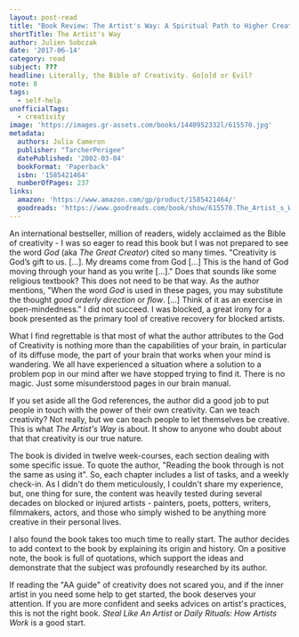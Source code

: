```yaml
---
layout: post-read
title: "Book Review: The Artist's Way: A Spiritual Path to Higher Creativity"
shortTitle: The Artist's Way
author: Julien Sobczak
date: '2017-06-14'
category: read
subject: ???
headline: Literally, the Bible of Creativity. Go[o]d or Evil?
note: 8
tags:
  - self-help
unofficialTags:
  - creativity
image: 'https://images.gr-assets.com/books/1440952332l/615570.jpg'
metadata:
  authors: Julia Cameron
  publisher: "TarcherPerigee"
  datePublished: '2002-03-04'
  bookFormat: 'Paperback'
  isbn: '1585421464'
  numberOfPages: 237
links:
  amazon: 'https://www.amazon.com/gp/product/1585421464/'
  goodreads: 'https://www.goodreads.com/book/show/615570.The_Artist_s_Way'
---
```



An international bestseller, million of readers, widely acclaimed as the Bible of creativity - I was so eager to read this book but I was not prepared to see the word *God* (aka *The Great Creator*) cited so many times. "Creativity is God’s gift to us. [...]. My dreams come from God [...] This is the hand of God moving through your hand as you write [...]." Does that sounds like some religious textbook? This does not need to be that way. As the author mentions, "When the word *God* is used in these pages, you may substitute the thought *good orderly direction* or *flow*. [...] Think of it as an exercise in open-mindedness." I did not succeed. I was blocked, a great irony for a book presented as the primary tool of creative recovery for blocked artists.

What I find regrettable is that most of what the author attributes to the God of Creativity is nothing more than the capabilities of your brain, in particular of its diffuse mode, the part of your brain that works when your mind is wandering. We all have experienced a situation where a solution to a problem pop in our mind after we have stopped trying to find it. There is no magic. Just some misunderstood pages in our brain manual.

If you set aside all the God references, the author did a good job to put people in touch with the power of their own creativity. Can we teach creativity? Not really, but we can teach people to let themselves be creative. This is what *The Artist's Way* is about. It show to anyone who doubt about that that creativity is our true nature.

The book is divided in twelve week-courses, each section dealing with some specific issue. To quote the author, "Reading the book through is not the same as using it". So, each chapter includes a list of tasks, and a weekly check-in. As I didn't do them meticulously, I couldn't share my experience, but, one thing for sure, the content was heavily tested during several decades on blocked or injured artists - painters, poets, potters, writers, filmmakers, actors, and those who simply wished to be anything more creative in their personal lives.

I also found the book takes too much time to really start. The author decides to add context to the book by explaining its origin and history. On a positive note, the book is full of quotations, which support the ideas and demonstrate that the subject was profoundly researched by its author.

If reading the "AA guide" of creativity does not scared you, and if the inner artist in you need some help to get started, the book deserves your attention. If you are more confident and seeks advices on artist's practices, this is not the right book. *Steal Like An Artist* or *Daily Rituals: How Artists Work* is a good start.
